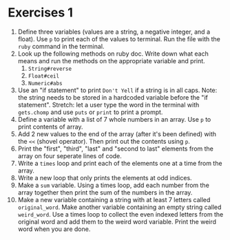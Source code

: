 # Exercises 1

1. Define three variables (values are a string, a negative integer, and a float). Use `p` to print each of the values to terminal. Run the file with the `ruby` command in the terminal.
2. Look up the following methods on ruby doc. Write down what each means and run the methods on the appropriate variable and print.
   1. `String#reverse`
   2. `Float#ceil`
   3. `Numeric#abs`
3. Use an "if statement" to print `Don't Yell` if a string is in all caps. Note: the string needs to be stored in a hardcoded variable before the "if statement". Stretch: let a user type the word in the terminal with `gets.chomp` and use `puts` or `print` to print a prompt.
4. Define a variable with a list of 7 whole numbers in an array. Use `p` to print contents of array.
5. Add 2 new values to the end of the array (after it's been defined) with the `<<` (shovel operator). Then print out the contents using `p`.
6. Print the "first", "third", "last" and "second to last" elements from the array on four seperate lines of code.
7. Write a `times` loop and print each of the elements one at a time from the array.
8. Write a new loop that only prints the elements at odd indices.
9. Make a `sum` variable. Using a times loop, add each number from the array together then print the sum of the numbers in the array.
10. Make a new variable containing a string with at least 7 letters called `original_word`. Make another variable containing an empty string called `weird_word`. Use a times loop to collect the even indexed letters from the original word and add them to the weird word variable. Print the weird word when you are done.